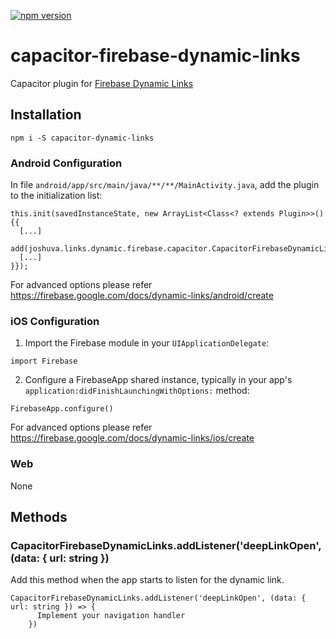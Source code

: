 [![npm version](https://badge.fury.io/js/capacitor-firebase-dynamic-links.svg)](https://badge.fury.io/js/capacitor-firebase-dynamic-links)


# capacitor-firebase-dynamic-links

Capacitor plugin for [Firebase Dynamic Links](https://firebase.google.com/docs/dynamic-links)

## Installation

```
npm i -S capacitor-dynamic-links
```

### Android Configuration

In file `android/app/src/main/java/**/**/MainActivity.java`, add the plugin to the initialization list:

```
this.init(savedInstanceState, new ArrayList<Class<? extends Plugin>>() {{
  [...]
  add(joshuva.links.dynamic.firebase.capacitor.CapacitorFirebaseDynamicLinks.class);
  [...]
}});
```
For advanced options please refer https://firebase.google.com/docs/dynamic-links/android/create



### iOS Configuration

1. Import the Firebase module in your `UIApplicationDelegate`:

```
import Firebase
```

2. Configure a FirebaseApp shared instance, typically in your app's `application:didFinishLaunchingWithOptions:` method:

```
FirebaseApp.configure()
```

For advanced options please refer https://firebase.google.com/docs/dynamic-links/ios/create


### Web

None

## Methods

### CapacitorFirebaseDynamicLinks.addListener('deepLinkOpen', (data: { url: string })

Add this method when the app starts to listen for the dynamic link.

```
CapacitorFirebaseDynamicLinks.addListener('deepLinkOpen', (data: { url: string }) => {
      Implement your navigation handler
    })
```
